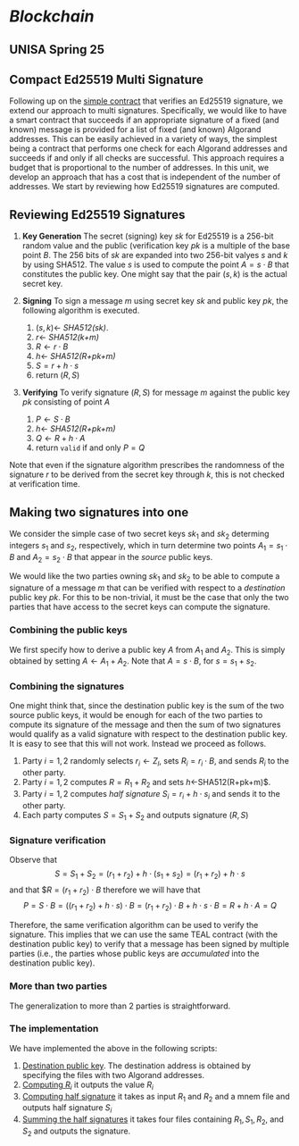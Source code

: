 # *Blockchain*
## UNISA Spring 25 ##

## Compact Ed25519 Multi Signature

Following up on the [simple contract](../TEAL/ed25519.teal) that 
verifies an Ed25519 signature, we extend our approach to multi signatures.
Specifically, we would like to have a smart contract that succeeds if an
appropriate signature of a fixed (and known) message is provided for a
list of fixed (and known) Algorand addresses. 
This can be easily achieved in a variety of ways, the simplest being
a contract that performs one check for each Algorand addresses
and succeeds if and only if all checks are successful.
This approach requires a budget that is proportional to the 
number of addresses. 
In this unit, we develop an approach that has a cost that is independent
of the number of addresses.  We start by reviewing how Ed25519 signatures
are computed.

## Reviewing Ed25519 Signatures

1. **Key Generation**
The secret (signing) key *sk* for Ed25519 is a 256-bit random value 
and the public (verification key *pk* is a multiple of the base point *B*.
The 256 bits of *sk* are expanded into two 256-bit valyes *s* and *k*
by using SHA512. The value *s* is used to compute the point $A=s\cdot B$ that
constitutes the public key.
One might say that the pair $(s,k)$ is the actual secret key.

2. **Signing**
To sign a message *m* using secret key *sk* and public key *pk*,
the following algorithm is executed.
    1. $(s,k)\leftarrow$ *SHA512(sk)*.
    2. $r\leftarrow$ *SHA512(k+m)*
    3. $R\leftarrow r\cdot B$
    4. $h\leftarrow$ *SHA512(R+pk+m)*
    5. $S=r+h\cdot s$
    6. return $(R,S)$

3. **Verifying**
To verify signature $(R,S)$ for message *m* against the public key *pk*
consisting of point $A$
    1. $P\leftarrow S\cdot B$
    2. $h\leftarrow$ *SHA512(R+pk+m)*
    3. $Q\leftarrow R+h\cdot A$
    4. return ``valid`` if and only $P=Q$

Note that even if the signature algorithm prescribes
the randomness of the signature $r$ to be derived
from the secret key through $k$, this is not checked at verification
time. 

## Making two signatures into one

We consider the simple case of two secret keys $sk_1$ and $sk_2$
determing integers $s_1$ and $s_2$, respectively, which in turn
determine two points $A_1=s_1\cdot B$ and $A_2=s_2\cdot B$ that
appear in the *source* public keys.

We would like the two parties owning $sk_1$ and $sk_2$
to be able to compute a signature of a message $m$ that
can be verified with respect to a *destination* public key *pk*.
For this to be non-trivial, it must be the case that only the two
parties that have access to the secret keys can compute the signature.


### Combining the public keys
We first specify how to derive a public key $A$ from $A_1$ and $A_2$.
This is simply obtained by setting $A\leftarrow A_1+A_2$.
Note that $A=s\cdot B$, for $s=s_1+s_2$.

### Combining the signatures
One might think that, since the destination public key is the sum of the 
two source public keys, it would be enough for each of the two parties
to compute its signature of the message and then the sum of two
signatures would qualify as a valid signature with respect to
the destination public key. It is easy to see that this will not work.
Instead we proceed as follows.

1. Party $i=1,2$ randomly selects $r_i\leftarrow Z_l$, sets
$R_i=r_i\cdot B$, and sends $R_i$ to the other party.
2. Party $i=1,2$ computes $R=R_1+R_2$ and sets $h\leftarrow$SHA512(R+pk+m)$.
3. Party $i=1,2$ computes *half signature* $S_i=r_i+h\cdot s_i$ and sends it
        to the other party.
4. Each party computes $S=S_1+S_2$ and outputs signature $(R,S)$

### Signature verification
Observe that 
$$S=S_1+S_2=(r_1+r_2)+h\cdot (s_1+s_2)=(r_1+r_2)+h\cdot s$$
and that
$$R=(r_1+r_2)\cdot B$
therefore we will have that
$$P=S\cdot B=((r_1+r_2)+h\cdot s)\cdot B=(r_1+r_2)\cdot B+h\cdot s\cdot B 
=R+h\cdot A=Q$$

Therefore, the same verification algorithm can be used to verify
the signature. This implies that we can use the same TEAL contract
(with the destination public key) to verify that a message has
been signed by multiple parties (i.e., the parties whose public keys
are *accumulated* into the destination public key).


### More than two parties
The generalization to more than 2 parties is straightforward.

### The implementation
We have implemented the above in the following scripts:

1. [Destination public key](00-makePKa.py).
    The destination address is obtained by specifying the files with 
    two Algorand addresses.
2. [Computing $R_i$](02-writeRa.py) it outputs the value $R_i$
3. [Computing half signature](03-signa.py) it takes as input
$R_1$ and $R_2$ and a mnem file and outputs half signature $S_i$
4. [Summing the half signatures](04-suma.py) it takes four files containing $R_1,S_1,R_2,$ and $S_2$ and outputs the signature.

